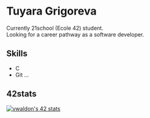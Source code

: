 # Tuyara Grigoreva

Currently 21school (Ecole 42) student.  
Looking for a career pathway as a software developer.
## Skills

- C
- Git ...

## 42stats
[![vwaldon's 42 stats](https://badge42.vercel.app/api/v2/cl4a42ph7003509l3ir4k3tga/stats?cursusId=21&coalitionId=90)](https://github.com/JaeSeoKim/badge42)
